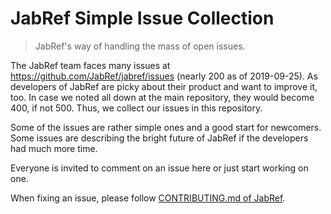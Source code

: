 # JabRef Simple Issue Collection

> JabRef's way of handling the mass of open issues.

The JabRef team faces many issues at <https://github.com/JabRef/jabref/issues> (nearly 200 as of 2019-09-25).
As developers of JabRef are picky about their product and want to improve it, too.
In case we noted all down at the main repository, they would become 400, if not 500.
Thus, we collect our issues in this repository.

Some of the issues are rather simple ones and a good start for newcomers.
Some issues are describing the bright future of JabRef if the developers had much more time.

Everyone is invited to comment on an issue here or just start working on one.

When fixing an issue, please follow [CONTRIBUTING.md of JabRef](https://github.com/JabRef/jabref/blob/master/CONTRIBUTING.md).
